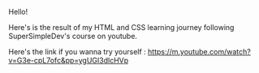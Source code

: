 Hello!

Here's is the result of my HTML and CSS learning journey following SuperSimpleDev's course on youtube.

Here's the link if you wanna try yourself : 
https://m.youtube.com/watch?v=G3e-cpL7ofc&pp=ygUGI3dlcHVp
